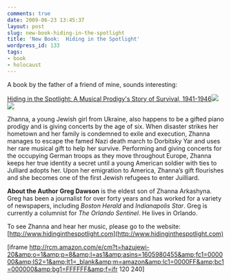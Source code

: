 ```yaml
---
comments: true
date: 2009-06-23 13:45:37
layout: post
slug: new-book-hiding-in-the-spotlight
title: 'New Book:  Hiding in the Spotlight'
wordpress_id: 133
tags:
- book
- holocaust
---
```


A book by the father of a friend of mine, sounds interesting:

[Hiding in the Spotlight: A Musical Prodigy's Story of Survival, 1941-1946![](http://ecx.images-amazon.com/images/I/41x9sH%2Ba34L._SL500_AA240_.jpg)](http://www.amazon.com/gp/product/1605980455?ie=UTF8&tag=hazujewi-20&linkCode=as2&camp=1789&creative=9325&creativeASIN=1605980455)![](http://www.assoc-amazon.com/e/ir?t=hazujewi-20&l=as2&o=1&a=1605980455)

Zhanna, a young Jewish girl from Ukraine, also happens to be a gifted piano prodigy and is giving concerts by the age of six. When disaster strikes her hometown and her family is condemned to exile and execution, Zhanna manages to escape the famed Nazi death march to Dorbitsky Yar and uses her rare musical gift to help her survive. Performing and giving concerts for the occupying German troops as they move throughout Europe, Zhanna keeps her true identity a secret until a young American soldier with ties to Julliard adopts her. Upon her emigration to America, Zhanna’s gift flourishes and she becomes one of the first Jewish refugees to enter Juilliard.

**About the Author**
**Greg Dawson** is the eldest son of Zhanna Arkashyna. Greg has been a journalist for over forty years and has worked for a variety of newspapers, including _Boston Herald_ and _Indianapolis Star_.  Greg is currently a columnist for _The Orlando Sentinel_. He lives in Orlando.

To see Zhanna and hear her music, please go to the website: [http://www.hidinginthespotlight.com](http://www.hidinginthespotlight.com)

[iframe http://rcm.amazon.com/e/cm?t=hazujewi-20&amp;o=1&amp;p=8&amp;l=as1&amp;asins=1605980455&amp;fc1=000000&amp;IS2=1&amp;lt1=_blank&amp;m=amazon&amp;lc1=0000FF&amp;bc1=000000&amp;bg1=FFFFFF&amp;f=ifr 120 240]
